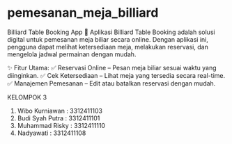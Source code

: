 # pemesanan_meja_billiard

Billiard Table Booking App 🎱
Aplikasi Billiard Table Booking adalah solusi digital untuk pemesanan meja biliar secara online. Dengan aplikasi ini, pengguna dapat melihat ketersediaan meja, melakukan reservasi, dan mengelola jadwal permainan dengan mudah.

✨ Fitur Utama:
✅ Reservasi Online – Pesan meja biliar sesuai waktu yang diinginkan.
✅ Cek Ketersediaan – Lihat meja yang tersedia secara real-time.
✅ Manajemen Pemesanan – Edit atau batalkan reservasi dengan mudah.

KELOMPOK 3
1. Wibo Kurniawan : 3312411103
2. Budi Syah Putra : 3312411101
3. Muhammad Risky : 3312411110
4. Nadyawati : 3312411108

